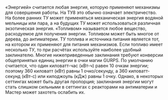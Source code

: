 «Энергией» считается любая энергия, которую применяют механизмы для совершения работы.
На ТУ8 это обычно означает электричество. На более ранних ТУ может применяться механическая энергия водяной мельницы или пара, а на будущих ТУ может использоваться различная экзотическая энергия. «Топливом» называется любое вещество, расходуемое для получения энергии. Топливом может быть многое от дерева, до антиматерии. ТУ топлива и источника питания является тот, на котором их применяют для питания механизмов. Если топливо имеет несколько ТУ, то при расчётах используйте наиболее удобный заклинателю. Многие нижеприведенные заклинания требуют конверсии общепринятых единиц энергии в очки магии GURPS. По умолчанию считается, что один киловатт-час (кВт-ч) равен 10 очкам энергии; поэтому 360 киловатт (кВт) равны 1 очко/секунду, а 360 киловатт-секунд (кВт-с) или килоджоуль (кДж) равны 1 очку. Однако, в некоторых сеттингах может быть другая пропорция; заклинания энергии могут стать слишком сильными в сеттингах с реакторами на антиматерии и Мастер может захотеть ослабить их.

